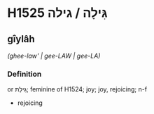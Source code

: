 # H1525 גִּילָה / גילה

## gîylâh

_(ghee-law' | ɡee-LAW | ɡee-LA)_

### Definition

or גִּילַת; feminine of H1524; joy; joy, rejoicing; n-f

- rejoicing
